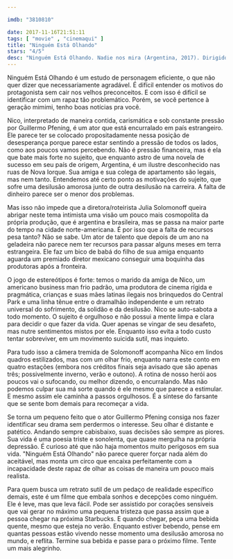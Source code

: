 ```yaml
---

imdb: "3810810"

date: 2017-11-16T21:51:11
tags: [ "movie" , "cinemaqui" ]
title: "Ninguém Está Olhando"
stars: "4/5"
desc: "Ninguém Está Olhando. Nadie nos mira (Argentina, 2017). Dirigido por Julia Solomonoff. Escrito por Christina Lazaridi, Julia Solomonoff. Com Guillermo Pfening (Nico), Katty Velasquez (Lena), Pascal Yen-Pfister (Pascal), Nadja Settel (Aupair), Paola Baldion (Viviana), Michael Patrick Nicholson (Doctor), Petra Costa (Petra), Mariana Anghileri (Sofía), Rafael Ferro (Martín)."
---
```

Ninguém Está Olhando é um estudo de personagem eficiente, o que não quer dizer que necessariamente agradável. É difícil entender os motivos do protagonista sem cair nos velhos preconceitos. E com isso é difícil se identificar com um rapaz tão problemático. Porém, se você pertence à geração mimimi, tenho boas notícias pra você.

Nico, interpretado de maneira contida, carismática e sob constante pressão por Guillermo Pfening, é um ator que está encurralado em país estrangeiro. Ele parece ter se colocado propositadamente nessa posição de desesperança porque parece estar sentindo a pressão de todos os lados, como aos poucos vamos percebendo. Não é pressão financeira, mas é ela que bate mais forte no sujeito, que enquanto astro de uma novela de sucesso em seu país de origem, Argentina, é um ilustre desconhecido nas ruas de Nova Iorque. Sua amiga e sua colega de apartamento são legais, mas nem tanto. Entendemos até certo ponto as motivações do sujeito, que sofre uma desilusão amorosa junto de outra desilusão na carreira. A falta de dinheiro parece ser o menor dos problemas.

Mas isso não impede que a diretora/roteirista Julia Solomonoff queira abrigar neste tema intimista uma visão um pouco mais cosmopolita da própria produção, que é argentina e brasileira, mas se passa na maior parte do tempo na cidade norte-americana. É por isso que a falta de recursos pesa tanto? Não se sabe. Um ator de talento que depois de um ano na geladeira não parece nem ter recursos para passar alguns meses em terra estrangeira. Ele faz um bico de babá do filho de sua amiga enquanto aguarda um premiado diretor mexicano conseguir uma boquinha das produtoras após a fronteira.

O jogo de estereótipos é forte: temos o marido da amiga de Nico, um americano business man frio padrão, uma produtora de cinema rígida e pragmática, crianças e suas mães latinas ilegais nos brinquedos do Central Park e uma linha tênue entre o dramalhão independente e um retrato universal do sofrimento, da solidão e da desilusão. Nico se auto-sabota a todo momento. O sujeito é orgulhoso e não possui a mente limpa e clara para decidir o que fazer da vida. Quer apenas se vingar de seu desafeto, mas nutre sentimentos mistos por ele. Enquanto isso evita a todo custo tentar sobreviver, em um movimento suicida sutil, mas inquieto.

Para tudo isso a câmera tremida de Solomonoff acompanha Nico em lindos quadros estilizados, mas com um olhar frio, enquanto narra este conto em quatro estações (embora nos créditos finais seja avisado que são apenas três; possivelmente inverno, verão e outono). A rotina de nosso herói aos poucos vai o sufocando, ou melhor dizendo, o encurralando. Mas não podemos culpar sua má sorte quando é ele mesmo que parece a estimular. E mesmo assim ele caminha a passos orgulhosos. É a síntese do farsante que se sente bom demais para recomeçar a vida.

Se torna um pequeno feito que o ator Guillermo Pfening consiga nos fazer identificar seu drama sem perdermos o interesse. Seu olhar é distante e patético. Andando sempre cabisbaixo, suas decisões são sempre as piores. Sua vida é uma poesia triste e sonolenta, que quase mergulha na própria depressão. É curioso até que não haja momentos muito perigosos em sua vida. "Ninguém Está Olhando" não parece querer forçar nada além do aceitável, mas monta um circo que encaixa perfeitamente com a incapacidade deste rapaz de olhar as coisas de maneira um pouco mais realista.

Para quem busca um retrato sutil de um pedaço de realidade específico demais, este é um filme que embala sonhos e decepções como ninguém. Ele é leve, mas que leva fácil. Pode ser assistido por corações sensíveis que vai gerar no máximo uma pequena tristeza que passa assim que a pessoa chegar na próxima Starbucks. E quando chegar, peça uma bebida quente, mesmo que esteja no verão. Enquanto estiver bebendo, pense em quantas pessoas estão vivendo nesse momento uma desilusão amorosa no mundo, e reflita. Termine sua bebida e passe para o próximo filme. Tente um mais alegrinho.

